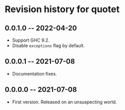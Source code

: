 # Revision history for quotet

## 0.0.1.0 -- 2022-04-20

* Support GHC 9.2.
* Disable `exceptions` flag by default.

## 0.0.0.1 -- 2021-07-08

* Documentation fixes.

## 0.0.0.0 -- 2021-07-08

* First version. Released on an unsuspecting world.
